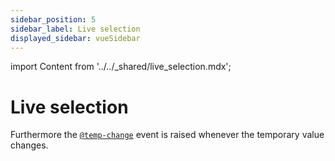 ```yaml
---
sidebar_position: 5
sidebar_label: Live selection
displayed_sidebar: vueSidebar
---
```


import Content from '../../_shared/live_selection.mdx';

# Live selection

<Content />

Furthermore the [`@temp-change`](./api#event-onTempChange) event is raised whenever the temporary value changes.